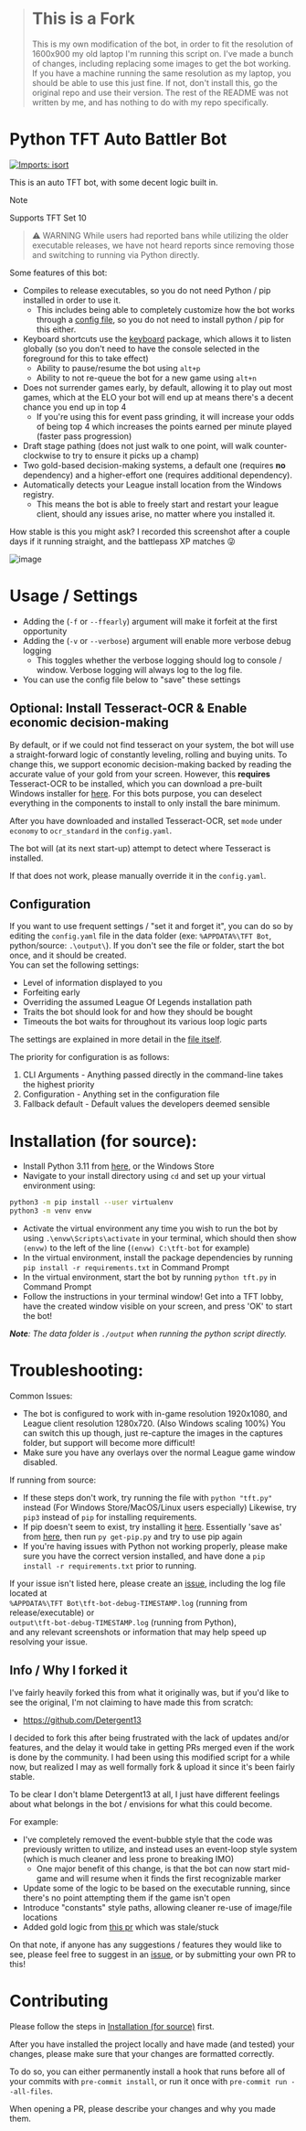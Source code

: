 > # This is a Fork
> This is my own modification of the bot, in order to fit the resolution of 1600x900 my old laptop I'm running this script on.
> I've made a bunch of changes, including replacing some images to get the bot working. If you have a machine running the same resolution as my laptop, you should be able to use this just fine.
> If not, don't install this, go the original repo and use their version.
> The rest of the README was not written by me, and has nothing to do with my repo specifically.

# Python TFT Auto Battler Bot
[![Imports: isort](https://img.shields.io/badge/%20imports-isort-%231674b1?style=flat&labelColor=ef8336)](https://pycqa.github.io/isort/)

This is an auto TFT bot, with some decent logic built in.

> [!NOTE]
> Supports TFT Set 10


> ⚠️ WARNING
> While users had reported bans while utilizing the older executable releases, we have not heard reports since removing those and switching to running via Python directly.

Some features of this bot:
- Compiles to release executables, so you do not need Python / pip installed in order to use it.
  - This includes being able to completely customize how the bot works through a [config file](#configuration), so you do not need to install python / pip for this either.
- Keyboard shortcuts use the [keyboard](https://pypi.org/project/keyboard/) package, which allows it to listen globally (so you don't need to have the console selected in the foreground for this to take effect)
  - Ability to pause/resume the bot using `alt+p`
  - Ability to not re-queue the bot for a new game using `alt+n`
- Does not surrender games early, by default, allowing it to play out most games, which at the ELO your bot will end up at means there's a decent chance you end up in top 4
  - If you're using this for event pass grinding, it will increase your odds of being top 4 which increases the points earned per minute played (faster pass progression)
- Draft stage pathing (does not just walk to one point, will walk counter-clockwise to try to ensure it picks up a champ)
- Two gold-based decision-making systems, a default one (requires **no** dependency) and a higher-effort one (requires additional dependency).
- Automatically detects your League install location from the Windows registry.
  - This means the bot is able to freely start and restart your league client, should any issues arise, no matter where you installed it.

How stable is this you might ask?
I recorded this screenshot after a couple days if it running straight, and the battlepass XP matches 😜

![image](https://user-images.githubusercontent.com/7606153/208268290-8956bfb0-62d4-4d2f-9dd9-0c17c4c1a20e.png)

# Usage / Settings

* Adding the (`-f` or `--ffearly`) argument will make it forfeit at the first opportunity
* Adding the (`-v` or `--verbose`) argument will enable more verbose debug logging
  * This toggles whether the verbose logging should log to console / window. Verbose logging will always log to the log file.
* You can use the config file below to "save" these settings

## Optional: Install Tesseract-OCR & Enable economic decision-making

By default, or if we could not find tesseract on your system, the bot will use a straight-forward logic of constantly leveling, rolling and buying units.
To change this, we support economic decision-making backed by reading the accurate value of your gold from your screen.
However, this **requires** Tesseract-OCR to be installed, which you can download a pre-built Windows installer for [here](https://github.com/UB-Mannheim/tesseract/wiki).
For this bots purpose, you can deselect everything in the components to install to only install the bare minimum.

After you have downloaded and installed Tesseract-OCR, set `mode` under `economy` to `ocr_standard` in the `config.yaml`.

The bot will (at its next start-up) attempt to detect where Tesseract is installed.

If that does not work, please manually override it in the `config.yaml`.

## Configuration
If you want to use frequent settings / "set it and forget it", you can do so by editing the `config.yaml` file in the data folder (exe: `%APPDATA%\TFT Bot`, python/source: `.\output\`).
If you don't see the file or folder, start the bot once, and it should be created.  
You can set the following settings:

* Level of information displayed to you
* Forfeiting early
* Overriding the assumed League Of Legends installation path
* Traits the bot should look for and how they should be bought
* Timeouts the bot waits for throughout its various loop logic parts

The settings are explained in more detail in the [file itself](tft_bot/resources/config.yaml).

The priority for configuration is as follows:

1. CLI Arguments - Anything passed directly in the command-line takes the highest priority
2. Configuration - Anything set in the configuration file
3. Fallback default - Default values the developers deemed sensible

# Installation (for source):

* Install Python 3.11 from [here](https://www.python.org/downloads/), or the Windows Store
* Navigate to your install directory using `cd` and set up your virtual environment using:
```bash
python3 -m pip install --user virtualenv
python3 -m venv envw
```
* Activate the virtual environment any time you wish to run the bot by using `.\envw\Scripts\activate` in your terminal, which should then show `(envw)` to the left of the line (`(envw) C:\tft-bot` for example)
* In the virtual environment, install the package dependencies by running `pip install -r requirements.txt` in Command Prompt
* In the virtual environment, start the bot by running `python tft.py` in Command Prompt
* Follow the instructions in your terminal window! Get into a TFT lobby, have the created window visible on your screen, and press 'OK' to start the bot!

***Note**: The data folder is `./output` when running the python script directly.*

# Troubleshooting:

Common Issues:
* The bot is configured to work with in-game resolution 1920x1080, and League client resolution 1280x720. (Also Windows scaling 100%) You can switch this up though, just re-capture the images in the captures folder, but support will become more difficult!
* Make sure you have any overlays over the normal League game window disabled.

If running from source:
* If these steps don't work, try running the file with `python "tft.py"` instead (For Windows Store/MacOS/Linux users especially) Likewise, try `pip3` instead of `pip` for installing requirements.
* If pip doesn't seem to exist, try installing it [here](https://pip.pypa.io/en/stable/installing/). Essentially 'save as' from [here](https://bootstrap.pypa.io/get-pip.py), then run `py get-pip.py` and try to use pip again
* If you're having issues with Python not working properly, please make sure you have the correct version installed, and have done a `pip install -r requirements.txt` prior to running.


If your issue isn't listed here, please create an [issue](https://github.com/Kyrluckechuck/tft-bot/issues), including the log file located at  
`%APPDATA%\TFT Bot\tft-bot-debug-TIMESTAMP.log` (running from release/executable) or  
`output\tft-bot-debug-TIMESTAMP.log` (running from Python),  
and any relevant screenshots or information that may help speed up resolving your issue.

## Info / Why I forked it
I've fairly heavily forked this from what it originally was, but if you'd like to see the original, I'm not claiming to have made this from scratch:

- https://github.com/Detergent13

I decided to fork this after being frustrated with the lack of updates and/or features, and the delay it would take in getting PRs merged even if the work is done by the community. I had been using this modified script for a while now, but realized I may as well formally fork & upload it since it's been fairly stable.

To be clear I don't blame Detergent13 at all, I just have different feelings about what belongs in the bot / envisions for what this could become.

For example:
- I've completely removed the event-bubble style that the code was previously written to utilize, and instead uses an event-loop style system (which is much cleaner and less prone to breaking IMO)
  - One major benefit of this change, is that the bot can now start mid-game and will resume when it finds the first recognizable marker
- Update some of the logic to be based on the executable running, since there's no point attempting them if the game isn't open
- Introduce "constants" style paths, allowing cleaner re-use of image/file locations
- Added gold logic from [this pr](https://github.com/Detergent13/tft-bot/pull/91) which was stale/stuck

On that note, if anyone has any suggestions / features they would like to see, please feel free to suggest in an [issue](https://github.com/Kyrluckechuck/tft-bot/issues), or by submitting your own PR to this!


# Contributing

Please follow the steps in [Installation (for source)](#installation-for-source) first.

After you have installed the project locally and have made (and tested) your changes,
please make sure that your changes are formatted correctly.

To do so, you can either permanently install a hook that runs before all of your commits
with `pre-commit install`, or run it once with `pre-commit run --all-files`.

When opening a PR, please describe your changes and why you made them.
